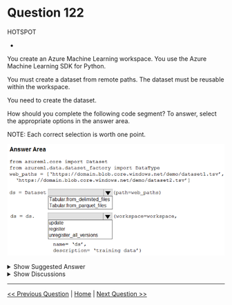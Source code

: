 # Question 122

HOTSPOT

-

You create an Azure Machine Learning workspace. You use the Azure Machine Learning SDK for Python.

You must create a dataset from remote paths. The dataset must be reusable within the workspace.

You need to create the dataset.

How should you complete the following code segment? To answer, select the appropriate options in the answer area.

NOTE: Each correct selection is worth one point.

![Question Image](../images/q122_q_image398.png)

<details>
  <summary>Show Suggested Answer</summary>

<img src="../images/q122_ans_0_image399.png" alt="Answer Image"><br>

</details>

<details>
  <summary>Show Discussions</summary>

<blockquote><p><strong>labriji</strong> <code>(Wed 23 Oct 2024 17:54)</code> - <em>Upvotes: 6</em></p><p>given answer is correct 😄</p></blockquote>
<blockquote><p><strong>hammamse</strong> <code>(Thu 03 Oct 2024 10:46)</code> - <em>Upvotes: 2</em></p><p>given answer is true</p></blockquote>

</details>

---

[<< Previous Question](question_121.md) | [Home](../index.md) | [Next Question >>](question_123.md)
